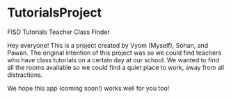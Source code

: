 # TutorialsProject
FISD Tutorials Teacher Class Finder

Hey everyone! This is a project created by Vyom (Myself), Sohan, and Pawan. 
The original intention of this project was so we could find teachers who have class tutorials on a certain day at our school. 
We wanted to find all the rooms available so we could find a quiet place to work, away from all distractions. 

We hope this app (coming soon!) works well for you too! 
